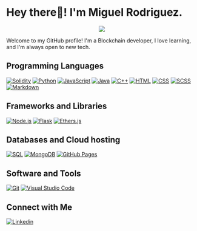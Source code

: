 # Hey there👋! I'm Miguel Rodriguez.

<p align="center">
  <a align="center" href="https://github.com/DenverCoder1/readme-typing-svg">
    <img src="https://readme-typing-svg.herokuapp.com?font=IBM+Plex+Sans&color=FF0000&size=25&lines=Welcome+to+my+GitHub+Profile!;I'm+a+Blockchain+Developer;I+Love+Learning;Feel+free+to+contact+me" />
  </a>
</p>
<p>Welcome to my GitHub profile! I'm a Blockchain developer, I love learning, and I'm always open to new tech.</p>


## Programming Languages

<p>
    <a href="#"><img alt="Solidity" src="https://img.shields.io/badge/Solidity%20-%23363636.svg?logo=solidity&logoColor=white"></a>
    <a href="#"><img alt="Python" src="https://img.shields.io/badge/Python%20-%233776AB.svg?logo=python&logoColor=white"></a>
    <a href="#"><img alt="JavaScript" src="https://img.shields.io/badge/JavaScript%20-%23F7DF1E.svg?logo=javascript&logoColor=black"></a>
    <a href="#"><img alt="Java" src="https://img.shields.io/badge/Java%20-%23ED8B00.svg?logo=java&logoColor=white"></a>
    <a href="#"><img alt="C++" src="https://img.shields.io/badge/C++%20-%2300599C.svg?logo=c%2B%2B&logoColor=white"></a>
    <a href="#"><img alt="HTML" src="https://img.shields.io/badge/HTML%20-%23E34F26.svg?logo=html5&logoColor=white"></a>
    <a href="#"><img alt="CSS" src="https://img.shields.io/badge/CSS%20-%231572B6.svg?logo=css3&logoColor=white"></a>
    <a href="#"><img alt="SCSS" src="https://img.shields.io/badge/SCSS%20-%23CC6699.svg?logo=sass&logoColor=white"></a>
    <a href="#"><img alt="Markdown" src="https://img.shields.io/badge/Markdown-%23000000.svg?logo=markdown&logoColor=white"></a>
</p>

## Frameworks and Libraries
<p>
    <a href="#"><img alt="Node.js" src="https://img.shields.io/badge/Node.js%20-%23339933.svg?logo=node.js&logoColor=white"></a>    
    <a href="#"><img alt="Flask" src="https://img.shields.io/badge/Flask%20-%23000.svg?logo=flask&logoColor=white"></a>
    <a href="#"><img alt="Ethers.js" src="https://img.shields.io/badge/Ethers.js-%234845F1.svg?style=flat&logo=ethereum&logoColor=white"></a>

</p>


## Databases and Cloud hosting

<p>
    <a href="#"><img alt="SQL" src="https://img.shields.io/badge/SQL-%2300758F.svg?style=flat&logo=mysql&logoColor=white"></a>
    <a href="#"><img alt="MongoDB" src="https://img.shields.io/badge/MongoDB-%2347A248.svg?style=flat&logo=mongodb&logoColor=white"></a>
    <a href="#"><img alt="GitHub Pages" src="https://img.shields.io/badge/GitHub%20Pages-%23327FC7.svg?logo=github&logoColor=white"></a>

</p> 

## Software and Tools
<p>
  <a href="#"><img alt="Git" src="https://img.shields.io/badge/Git%20-%23F05033.svg?logo=git&logoColor=white"></a>
  <a href="#"><img alt="Visual Studio Code" src="https://img.shields.io/badge/Visual%20Studio%20Code-0078d7.svg?logo=visual-studio-code&logoColor=white"></a>
</p>

## Connect with Me


<p>
  <a href="https://www.linkedin.com/in/miguel-rodriguez-valencia-221066269"><img alt="Linkedin" title="Miguel Rodriguez Linkedin" src="https://img.shields.io/badge/LinkedIn-0077B5?style=for-the-badge&logo=linkedin&logoColor=white"></a>
</p>
  
